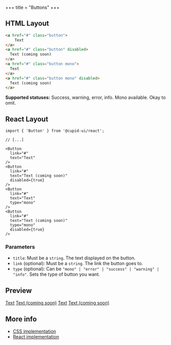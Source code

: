 +++
title = "Buttons"
+++

## HTML Layout
```html
<a href="#" class="button">
    Text
</a>
<a href="#" class="button" disabled>
  Text (coming soon)
</a>
<a href="#" class="button mono">
  Text
</a>
<a href="#" class="button mono" disabled>
  Text (coming soon)
</a>
```

**Supported statuses:** Success, warning, error, info. Mono available. Okay to omit.

## React Layout
```tsx
import { 'Button' } from '@cupid-ui/react';

// [...]

<Button
  link="#"
  text="Text"
/>
<Button
  link="#"
  text="Text (coming soon)"
  disabled={true}
/>
<Button
  link="#"
  text="Text"
  type="mono"
/>
<Button
  link="#"
  text="Text (coming soon)"
  type="mono"
  disabled={true}
/>
```

### Parameters
- `title`: Must be a `string`. The text displayed on the button.
- `link` (optional): Must be a `string`. The link the button goes to.
- `type` (optional): Can be `"mono" | "error" | "success" | "warning" | "info"`. Sets the type of button you want.

## Preview
<a href="#" class="button">Text</a>
<a href="#" class="button" disabled>Text (coming soon)</a>
<a href="#" class="button mono">Text</a>
<a href="#" class="button mono" disabled>Text (coming soon)</a>

## More info
- [CSS implementation](https://github.com/designbylunar/cupid/blob/main/css/src/interaction/button.css)
- [React implementation](https://github.com/designbylunar/cupid/blob/main/react/src/components/interaction/button.tsx)
